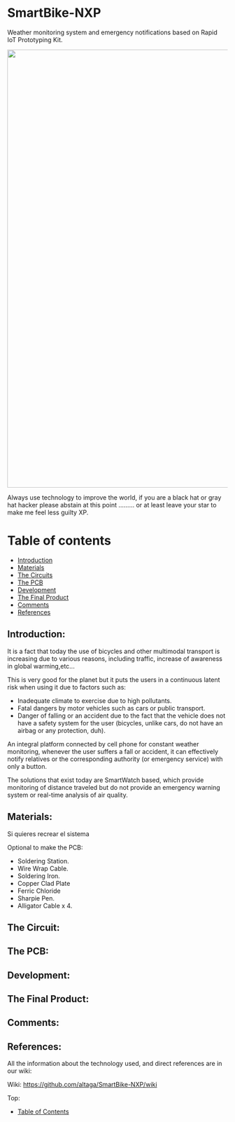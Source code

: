 # SmartBike-NXP

Weather monitoring system and emergency notifications based on Rapid IoT Prototyping Kit.

<img src="https://media.giphy.com/media/OSf8zHBGSAdMnRNPRK/giphy.gif" width="1000">

Always use technology to improve the world, if you are a black hat or gray hat hacker please abstain at this point ......... or at least leave your star to make me feel less guilty XP.

# Table of contents

* [Introduction](#introduction)
* [Materials](#materials)
* [The Circuits](#the-circuits)
* [The PCB](#the-pcb)
* [Development](#development)
* [The Final Product](#the-final-product)
* [Comments](#comments)
* [References](#references)

## Introduction:

It is a fact that today the use of bicycles and other multimodal transport is increasing due to various reasons, including traffic, increase of awareness in global warming,etc... 

This is very good for the planet but it puts the users in a continuous latent risk when using it due to factors such as:

- Inadequate climate to exercise due to high pollutants.
- Fatal dangers by motor vehicles such as cars or public transport.
- Danger of falling or an accident due to the fact that the vehicle does not have a safety system for the user (bicycles, unlike cars, do not have an airbag or any protection, duh).

An integral platform connected by cell phone for constant weather monitoring, whenever the user suffers a fall or accident, it can effectively notify relatives or the corresponding authority (or emergency service) with only a button.

The solutions that exist today are SmartWatch based, which provide monitoring of distance traveled but do not provide an emergency warning system or real-time analysis of air quality.

## Materials:

Si quieres recrear el sistema  

Optional to make the PCB:

- Soldering Station.
- Wire Wrap Cable.
- Soldering Iron.
- Copper Clad Plate
- Ferric Chloride
- Sharpie Pen.
- Alligator Cable x 4.

## The Circuit:



## The PCB:



## Development:


## The Final Product:


## Comments:



## References:

All the information about the technology used, and direct references are in our wiki:

Wiki: https://github.com/altaga/SmartBike-NXP/wiki

Top:

* [Table of Contents](#table-of-contents)
